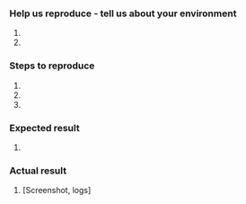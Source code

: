 <!--- Provide a general summary of the issue in the Title above -->

### Help us reproduce - tell us about your environment
<!--- Provide a more detailed information of environment you use -->
<!--- Mac or Windows? iOS or Android? Latest version from Master? -->
1.
1.

### Steps to reproduce
<!--- Provide a set of unambiguous steps to reproduce this bug include code, if relevant  -->
1.
1.
1.

### Expected result
<!--- Tell us what should happen -->
1.

### Actual result
<!--- Tell us what happens instead -->
1. [Screenshot, logs]
